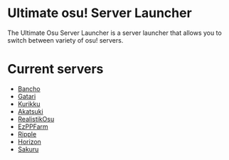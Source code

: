 # Ultimate osu! Server Launcher
The Ultimate Osu Server Launcher is a server 
launcher that allows you to switch between variety of osu! servers. 

# Current servers
- [Bancho](https://osu.ppy.sh)
- [Gatari](https://osu.gatari.pw)
- [Kurikku](https://kurikku.pw)
- [Akatsuki](https://akatsuki.pw)
- [RealistikOsu](https://ussr.pl)
- [EzPPFarm](https://ez-pp.farm)
- [Ripple](https://ripple.moe)
- [Horizon](https://lemres.de)
- [Sakuru](https://sakuru.pw)
